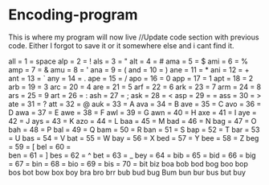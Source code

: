 # Encoding-program
This is where my program will now live
//Update code section with previous code. Either I forgot to save it or it somewhere else and i cant find it.

 all = 1 = space
 alp = 2 = !
 als = 3 = "
 alt = 4 = #
 ama = 5 = $
 ami = 6 = %
 amp = 7 = &
 amu = 8 = '
 ana = 9 = (
 and = 10 = )
 ane = 11 = *
 ani = 12 = +
 ant = 13 = `
 any = 14 = .
 ape = 15 = /
 apo = 16 = 0
 app = 17 = 1
 apt = 18 = 2
 arb = 19 = 3
 arc = 20 = 4
 are = 21 = 5
 arf = 22 = 6
 ark = 23 = 7
 arm = 24 = 8 
 ars = 25 = 9
 art = 26 = :
 ash = 27 = ;
 ask = 28 = <
 asp = 29 = =
 ass = 30 = >
 ate = 31 = ?
 att = 32 = @
 auk = 33 = A
 ava = 34 = B
 ave = 35 = C
 avo = 36 = D
 awa = 37 = E
 awe = 38 = F
 awl = 39 = G
 awn = 40 = H
 axe = 41 = I
 aye = 42 = J
 ays = 43 = K 
 azo = 44 = L
 baa = 45 = M
 bad = 46 = N 
 bag = 47 = O
 bah = 48 = P
 bal = 49 = Q
 bam = 50 = R
 ban = 51 = S 
 bap = 52 = T
 bar = 53 = U
 bas = 54 = V
 bat = 55 = W
 bay = 56 = X 
 bed = 57 = Y 
 bee = 58 = Z
 beg = 59 = [
 bel = 60 = \
 ben = 61 = ]
 bes = 62 = ^
 bet = 63 = _
 bey = 64 = 
 bib = 65 = 
 bid = 66 =
 big = 67 =
 bin = 68 =
 bio = 69 =
 bis = 70 =
 bit
 biz
 boa
 bob
 bod
 bog
 boo
 bop
 bos
 bot
 bow
 box
 boy
 bra
 bro
 brr
 bub
 bud
 bug
 Bum
bun
 bur
 bus
 but
 buy
